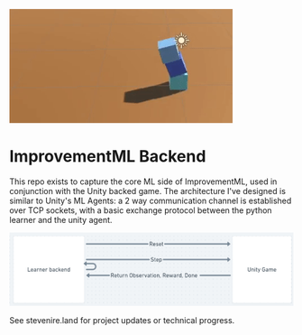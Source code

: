 ![Super Basic 2 Joint 3 Body Learner](img/basic-demo.gif)

# ImprovementML Backend

This repo exists to capture the core ML side of ImprovementML, used in conjunction with the Unity backed game. The architecture I've designed is similar to Unity's ML Agents: a 2 way communication channel is established over TCP sockets, with a basic exchange protocol between the python learner and the unity agent.

![Architecture](img/RoughArchitecture.PNG)

See stevenire.land for project updates or technical progress.
